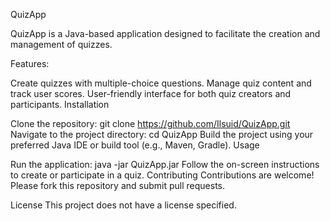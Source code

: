 QuizApp

QuizApp is a Java-based application designed to facilitate the creation and management of quizzes.

Features:

Create quizzes with multiple-choice questions.
Manage quiz content and track user scores.
User-friendly interface for both quiz creators and participants.
Installation

Clone the repository:
git clone https://github.com/Ilsuid/QuizApp.git
Navigate to the project directory:
cd QuizApp
Build the project using your preferred Java IDE or build tool (e.g., Maven, Gradle).
Usage

Run the application:
java -jar QuizApp.jar
Follow the on-screen instructions to create or participate in a quiz.
Contributing
Contributions are welcome! Please fork this repository and submit pull requests.

License
This project does not have a license specified.
